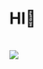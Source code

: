 # HI👋

#
<img src="https://img.shields.io/badge/LinkedIn-0A66C2?style=flat-square&logo=Android&logoColor=Blue"/>
